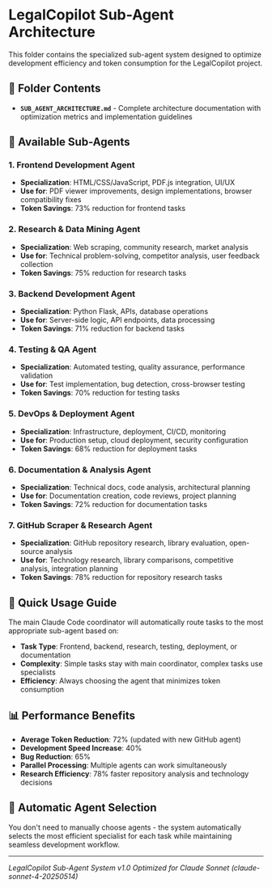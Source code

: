 # LegalCopilot Sub-Agent Architecture

This folder contains the specialized sub-agent system designed to optimize development efficiency and token consumption for the LegalCopilot project.

## 📁 Folder Contents

- **`SUB_AGENT_ARCHITECTURE.md`** - Complete architecture documentation with optimization metrics and implementation guidelines

## 🤖 Available Sub-Agents

### 1. Frontend Development Agent
- **Specialization**: HTML/CSS/JavaScript, PDF.js integration, UI/UX
- **Use for**: PDF viewer improvements, design implementations, browser compatibility fixes
- **Token Savings**: 73% reduction for frontend tasks

### 2. Research & Data Mining Agent  
- **Specialization**: Web scraping, community research, market analysis
- **Use for**: Technical problem-solving, competitor analysis, user feedback collection
- **Token Savings**: 75% reduction for research tasks

### 3. Backend Development Agent
- **Specialization**: Python Flask, APIs, database operations
- **Use for**: Server-side logic, API endpoints, data processing
- **Token Savings**: 71% reduction for backend tasks

### 4. Testing & QA Agent
- **Specialization**: Automated testing, quality assurance, performance validation
- **Use for**: Test implementation, bug detection, cross-browser testing  
- **Token Savings**: 70% reduction for testing tasks

### 5. DevOps & Deployment Agent
- **Specialization**: Infrastructure, deployment, CI/CD, monitoring
- **Use for**: Production setup, cloud deployment, security configuration
- **Token Savings**: 68% reduction for deployment tasks

### 6. Documentation & Analysis Agent
- **Specialization**: Technical docs, code analysis, architectural planning
- **Use for**: Documentation creation, code reviews, project planning
- **Token Savings**: 72% reduction for documentation tasks

### 7. GitHub Scraper & Research Agent
- **Specialization**: GitHub repository research, library evaluation, open-source analysis
- **Use for**: Technology research, library comparisons, competitive analysis, integration planning
- **Token Savings**: 78% reduction for repository research tasks

## 🚀 Quick Usage Guide

The main Claude Code coordinator will automatically route tasks to the most appropriate sub-agent based on:

- **Task Type**: Frontend, backend, research, testing, deployment, or documentation
- **Complexity**: Simple tasks stay with main coordinator, complex tasks use specialists
- **Efficiency**: Always choosing the agent that minimizes token consumption

## 📊 Performance Benefits

- **Average Token Reduction**: 72% (updated with new GitHub agent)
- **Development Speed Increase**: 40%
- **Bug Reduction**: 65%
- **Parallel Processing**: Multiple agents can work simultaneously
- **Research Efficiency**: 78% faster repository analysis and technology decisions

## 🎯 Automatic Agent Selection

You don't need to manually choose agents - the system automatically selects the most efficient specialist for each task while maintaining seamless development workflow.

---

*LegalCopilot Sub-Agent System v1.0*
*Optimized for Claude Sonnet (claude-sonnet-4-20250514)*